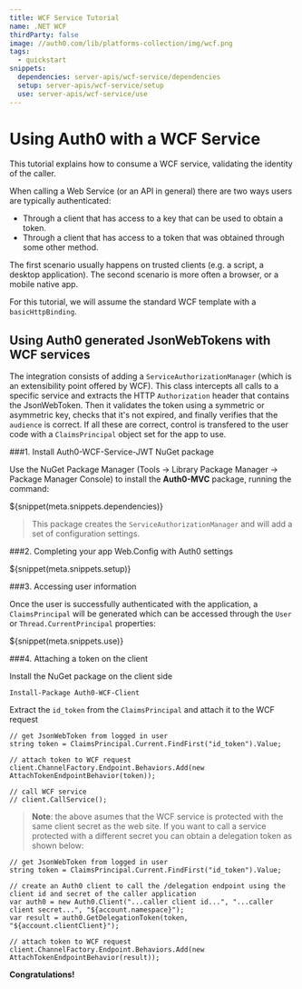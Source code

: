 ```yaml
---
title: WCF Service Tutorial
name: .NET WCF
thirdParty: false
image: //auth0.com/lib/platforms-collection/img/wcf.png
tags:
  - quickstart
snippets:
  dependencies: server-apis/wcf-service/dependencies
  setup: server-apis/wcf-service/setup
  use: server-apis/wcf-service/use
---
```


# Using Auth0 with a WCF Service

This tutorial explains how to consume a WCF service, validating the identity of the caller.

When calling a Web Service (or an API in general) there are two ways users are typically authenticated:

* Through a client that has access to a key that can be used to obtain a token.
* Through a client that has access to a token that was obtained through some other method.

The first scenario usually happens on trusted clients (e.g. a script, a desktop application). The second scenario is more often a browser, or a mobile native app.

For this tutorial, we will assume the standard WCF template with a `basicHttpBinding`.

## Using Auth0 generated JsonWebTokens with WCF services

The integration consists of adding a `ServiceAuthorizationManager` (which is an extensibility point offered by WCF). This class intercepts all calls to a specific service and extracts the HTTP `Authorization` header that contains the JsonWebToken. Then it validates the token using a symmetric or asymmetric key, checks that it's not expired, and finally verifies that the `audience` is correct. If all these are correct, control is transfered to the user code with a `ClaimsPrincipal` object set for the app to use.

###1. Install Auth0-WCF-Service-JWT NuGet package

Use the NuGet Package Manager (Tools -> Library Package Manager -> Package Manager Console) to install the **Auth0-MVC** package, running the command:

${snippet(meta.snippets.dependencies)}

> This package creates the `ServiceAuthorizationManager` and will add a set of configuration settings.

###2. Completing your app Web.Config with Auth0 settings

${snippet(meta.snippets.setup)}

###3. Accessing user information

Once the user is successfully authenticated with the application, a `ClaimsPrincipal` will be generated which can be accessed through the `User` or `Thread.CurrentPrincipal` properties:

${snippet(meta.snippets.use)}

###4. Attaching a token on the client

Install the NuGet package on the client side

    Install-Package Auth0-WCF-Client

Extract the `id_token` from the `ClaimsPrincipal` and attach it to the WCF request

    // get JsonWebToken from logged in user
    string token = ClaimsPrincipal.Current.FindFirst("id_token").Value;

    // attach token to WCF request
    client.ChannelFactory.Endpoint.Behaviors.Add(new AttachTokenEndpointBehavior(token));

    // call WCF service
    // client.CallService();

> **Note**: the above asumes that the WCF service is protected with the same client secret as the web site. If you want to call a service protected with a different secret you can obtain a delegation token as shown below:

    // get JsonWebToken from logged in user
    string token = ClaimsPrincipal.Current.FindFirst("id_token").Value;

    // create an Auth0 client to call the /delegation endpoint using the client id and secret of the caller application
    var auth0 = new Auth0.Client("...caller client id...", "...caller client secret...", "${account.namespace}");
    var result = auth0.GetDelegationToken(token, "${account.clientClient}");

    // attach token to WCF request
    client.ChannelFactory.Endpoint.Behaviors.Add(new AttachTokenEndpointBehavior(result));

**Congratulations!**

